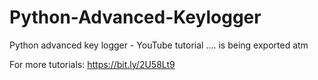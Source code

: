 # Python-Advanced-Keylogger

Python advanced key logger - YouTube tutorial .... is being exported atm

For more tutorials: https://bit.ly/2U58Lt9
